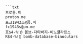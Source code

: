 ```트스트
```txt
프로통.미
proton.me
프크1943스@픙.미
fc1943s@pm.me
흐$4-%!@ 봄브-다타바지-비노쿨라르스
R$4-%!@ bomb-database-binoculars
```
```
